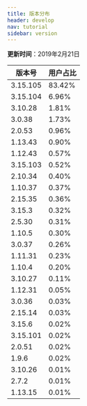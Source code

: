 ```yaml
---
title: 版本分布
header: develop
nav: tutorial
sidebar: version
---
```

**更新时间**：2019年2月21日

|版本号|用户占比|
|---|---|
|3.15.105|83.42%|
|3.15.104|6.96%|
|3.10.28|1.81%|
|3.0.38|1.73%|
|2.0.53|0.96%|
|1.13.43|0.90%|
|1.12.43|0.57%|
|3.15.103|0.52%|
|2.10.34|0.40%|
|1.10.37|0.37%|
|2.15.35|0.36%|
|3.15.3|0.32%|
|2.5.30|0.31%|
|1.10.5|0.30%|
|3.0.37|0.26%|
|1.11.31|0.23%|
|1.10.4|0.20%|
|3.10.27|0.11%|
|1.12.31|0.05%|
|3.0.36|0.03%|
|2.15.14|0.03%|
|3.15.6|0.02%|
|3.15.101|0.02%|
|2.0.51|0.02%|
|1.9.6|0.02%|
|3.10.26|0.01%|
|2.7.2|0.01%|
|1.13.15|0.01%|
